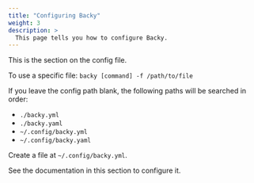 ```yaml
---
title: "Configuring Backy"
weight: 3
description: >
  This page tells you how to configure Backy.
---
```


This is the section on the config file.

To use a specific file:
```backy [command] -f /path/to/file```

If you leave the config path blank, the following paths will be searched in order:

- `./backy.yml`
- `./backy.yaml`
- `~/.config/backy.yml`
- `~/.config/backy.yaml`

Create a file at `~/.config/backy.yml`.

See the documentation in this section to configure it.
